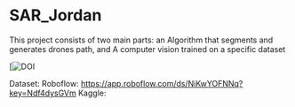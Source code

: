 # SAR_Jordan
This project consists of two main parts: an Algorithm that segments and generates drones path, and A computer vision trained on a specific dataset


[![DOI](https://zenodo.org/badge/DOI/10.5281/zenodo.15427787.svg)


Dataset: 
Roboflow: https://app.roboflow.com/ds/NiKwYOFNNq?key=Ndf4dysGVm
Kaggle: 
